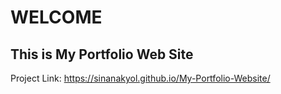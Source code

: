 # WELCOME

## This is My Portfolio Web Site

Project Link: https://sinanakyol.github.io/My-Portfolio-Website/
